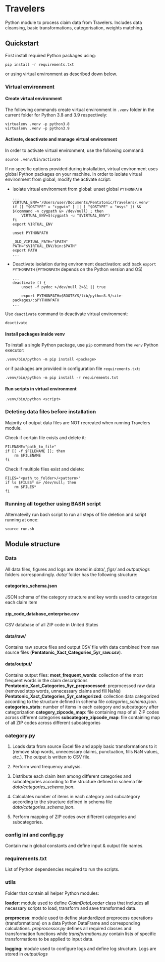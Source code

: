 # Travelers

Python module to process claim data from Travelers. Includes data cleansing, basic transformations, categorisation, weights matching.

## Quickstart

First install required Python packages using:

```pip install -r requirements.txt```

or using virtual environment as described down below.

### Virtual environment

#### Create virtual environment

The following commands create virtual environment in `.venv` folder in the current folder for Python 3.8 and 3.9 respectively:

```
virtualenv .venv -p python3.8
virtualenv .venv -p python3.9
```

#### Activate, deactivate and manage virtual environment
In order to activate virtual environment, use the following command:

```
source .venv/bin/activate
```

If no specific options provided during installation, virtual environment uses global Python packages on your machine. In order to isolate virtual environment from global, modify the activate script:

- Isolate virtual environment from global: unset global `PYTHONPATH`

    ```
    ...
    VIRTUAL_ENV='/Users/user/Documents/Pentatonic/Travelers/.venv'
    if ([ "$OSTYPE" = "cygwin" ] || [ "$OSTYPE" = "msys" ]) && $(command -v cygpath &> /dev/null) ; then
        VIRTUAL_ENV=$(cygpath -u "$VIRTUAL_ENV")
    fi
    export VIRTUAL_ENV

    unset PYTHONPATH

    _OLD_VIRTUAL_PATH="$PATH"
    PATH="$VIRTUAL_ENV/bin:$PATH"
    export PATH
    ...
    ```

- Deactivate isolation during environment deactivation: add back `export PYTHONPATH` (`PYTHONPATH` depends on the Python version and OS)

    ```
    ...
    deactivate () {
        unset -f pydoc >/dev/null 2>&1 || true

        export PYTHONPATH=$ROOTSYS/lib/python3.9/site-packages/:$PYTHONPATH
    ...
    ```

Use `deactivate` command to deactivate virtual environment:

```
deactivate
```

#### Install packages inside venv

To install a single Python package, use `pip` command from the `venv` Python executor:

```
.venv/bin/python -m pip install <package>
```

or if packages are provided in configuration file `requirements.txt`:

```
.venv/bin/python -m pip install -r requirements.txt
```

#### Run scripts in virtual environment

```
.venv/bin/python <script>
```

### Deleting data files before installation

Majority of output data files are NOT recreated when running Travelers module. 

Check if certain file exists and delete it:

```
FILENAME="path_to_file"
if [[ -f $FILENAME ]]; then
    rm $FILENAME
fi
```

Check if multiple files exist and delete:

```
FILES="<path_to_folder>/<pattern>"
if ls $FILES* &> /dev/null; then
    rm $FILES*
fi
```

### Running all together using BASH script

Alternatevily run bash script to run all steps of file deletion and script running at once:

`source run.sh`

## Module structure

### Data 

All data files, figures and logs are stored in *data/*, *figs/* and *output/logs* folders correspondingly. 
*data/* folder has the following structure:

#### categories_schema.json
JSON schema of the category structure and key words used to categorize each claim item 

#### zip_code_database_enterprise.csv 
CSV database of all ZIP code in United States

#### data/raw/
Contains raw source files and output CSV file with data combined from raw source files (**Pentatonic_Xact_Categories_5yr_raw.csv**).

#### data/output/
Contains output files:
**most_frequent_words**: collection of the most frequent words in the claim descriptions
**Pentatonic_Xact_Categories_5yr_preprocessed**: preprocessed raw data (removed stop words, unnecessary claims and fill NaNs)
**Pentatonic_Xact_Categories_5yr_categorized**: collection data categorized according to the structure defined in schema file *categories_schema.json*.
**categories_stats**: number of items in each category and subcategory after categorization
**category_zipcode_map**: file containing map of all ZIP codes across different categories
**subcategory_zipcode_map**: file containing map of all ZIP codes across different subcategories

### category.py

1. Loads data from source Excel file and apply basic transformations to it (remove stop words, unnecessary claims, punctuation, fills NaN values, etc.). The output is written to CSV file.

2. Perform word frequency analysis. 

3. Distribute each claim item among different categories and subcategories according to the structure defined in schema file *data/categories_schema.json*.

3. Calculates number of items in each category and subcategory according to the structure defined in schema file *data/categories_schema.json*.

4. Perform mapping of ZIP codes over different categories and subcategories.

### config ini and config.py

Contain main global constants and define input & output file names.

### requirements.txt

List of Python dependencies required to run the scripts.

### utils

Folder that contain all helper Python modules:

**loader**: module used to define *ClaimDataLoader* class that includes all necessary scripts to load, transform and save transformed data.

**preprocess**: module used to define standardized preprocess operations (transformations)  on a data Python DataFrame and corresponding calculations. *preprocessor.py* defines all required classes and transformation functions while *transformations.py* contain lists of specific transformations to be applied to input data.

**logging**: module used to configure logs and define log structure. Logs are stored in *output/logs*
